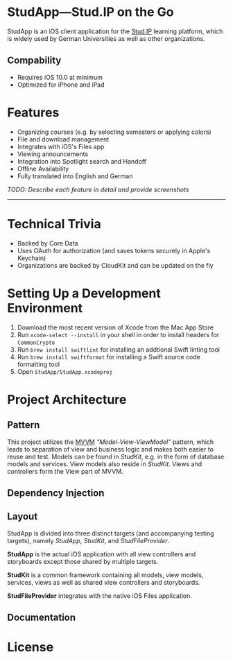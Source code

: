 #  StudApp—Stud.IP on the Go

StudApp is an iOS client application for the [Stud.IP](http://www.studip.de/) learning platform, which is widely used by German Universities as well as other organizations.

## Compability

* Requires iOS 10.0 at minimum
* Optimized for iPhone and iPad

# Features

* Organizing courses (e.g. by selecting semesters or applying colors)
* File and download management
* Integrates with iOS's Files app
* Viewing announcements
* Integration into Spotlight search and Handoff
* Offline Availability
* Fully translated into English and German

_TODO: Describe each feature in detail and provide screenshots_

---

# Technical Trivia

* Backed by Core Data
* Uses OAuth for authorization (and saves tokens securely in Apple's Keychain)
* Organizations are backed by CloudKit and can be updated on the fly

# Setting Up a Development Environment

1. Download the most recent version of Xcode from the Mac App Store
2. Run `xcode-select --install` in your shell in order to install headers for `CommonCrypto`
3. Run `brew install swiftlint` for installing an addtional Swift linting tool
4. Run `brew install swiftformat` for installing a Swift source code formatting tool
5. Open `StudApp/StudApp.xcodeproj`

# Project Architecture

## Pattern

This project utilizes the [MVVM](TODO) _"Model-View-ViewModel"_ pattern, which leads to separation of view and business logic and makes both easier to reuse and test. Models can be found in _StudKit_, e.g. in the form of database models and services. View models also reside in _StudKit_. Views and controllers form the View part of MVVM.

## Dependency Injection

## Layout

StudApp is divided into three distinct targets (and accompanying testing targets), namely _StudApp_, _StudKit_, and _StudFileProvider_.

**StudApp** is the actual iOS application with all view controllers and storyboards except those shared by multiple targets.

**StudKit** is a common framework containing all models, view models, services, views as well as shared view controllers and storyboards.

**StudFileProvider** integrates with the native iOS Files application.

## Documentation

# License

